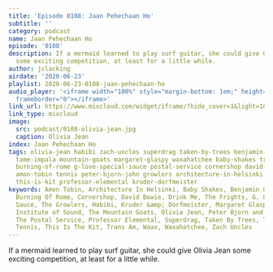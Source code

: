 ```yaml
---
title: 'Episode 0108: Jaan Pehechaan Ho'
subtitle: ''
category: podcast
name: Jaan Pehechaan Ho
episode: '0108'
description: If a mermaid learned to play surf guitar, she could give Olivia Jean
  some exciting competition, at least for a little while.
author: jclacking
airdate: '2020-06-23'
playlist: 2020-06-23-0108-jaan-pehechaan-ho
audio_player: '<iframe width="100%" style="margin-bottom: 1em;" height="120" src="https://www.mixcloud.com/widget/iframe/?feed=widget%2Fiframe%2F%3Fhide_cover%3D1%26light%3D1%26hide_artwork%3D1%26feed%3D%252Fthe-lacking-org%252Fitgmha-108-jaan-pehechaan-ho%252F&hide_artwork=1&hide_cover=1&light=1"
  frameborder="0"></iframe>'
link_url: https://www.mixcloud.com/widget/iframe/?hide_cover=1&light=1&hide_artwork=1&feed=%2Fthe-lacking-org%2Fitgmha-108-jaan-pehechaan-ho%2F
link_type: mixcloud
image:
  src: podcast/0108-olivia-jean.jpg
  caption: Olivia Jean
index: Jaan Pehechaan Ho
tags: olivia-jean habibi zach-uncles superdrag taken-by-trees benjamin-gibbard mexican-institute-of-sound
  tame-impala mountain-goats margaret-glaspy waxahatchee baby-shakes trans-am drink-me
  burning-of-rome g-love-special-sauce postal-service cornershop david-bowie pinback
  amon-tobin tennis peter-bjorn-john growlers architecture-in-helsinki frights waax
  this-is-kit professor-elemental kruder-dorfmeister
keywords: Amon Tobin, Architecture In Helsinki, Baby Shakes, Benjamin Gibbard, The
  Burning Of Rome, Cornershop, David Bowie, Drink Me, The Frights, G. Love &amp; Special
  Sauce, The Growlers, Habibi, Kruder &amp; Dorfmeister, Margaret Glaspy, Mexican
  Institute of Sound, The Mountain Goats, Olivia Jean, Peter Bjorn and John, Pinback,
  The Postal Service, Professor Elemental, Superdrag, Taken By Trees, Tame Impala,
  Tennis, This Is The Kit, Trans Am, Waax, Waxahatchee, Zach Uncles
---
```

If a mermaid learned to play surf guitar, she could give Olivia Jean some exciting competition, at least for a little while.
